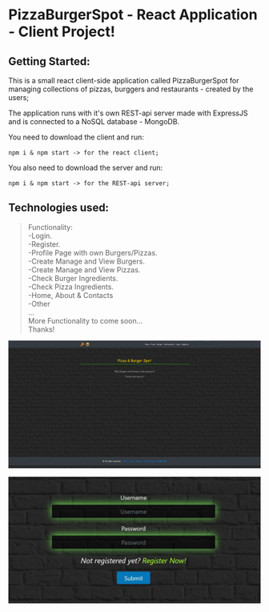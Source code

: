 # PizzaBurgerSpot - React Application - Client Project!

## Getting Started:
This is a small react client-side application called PizzaBurgerSpot for managing collections of pizzas, burggers and restaurants - created by the users;

The application runs with it's own REST-api server made with ExpressJS and is connected to a NoSQL database - MongoDB.

You need to download the client and run:
```
npm i & npm start -> for the react client;
```
You also need to download the server and run:
```
npm i & npm start -> for the REST-api server;
```

## Technologies used:





> Functionality:\
> -Login.\
> -Register.\
> -Profile Page with own Burgers/Pizzas.\
> -Create Manage and View Burgers.\
> -Create Manage and View Pizzas.\
> -Check Burger Ingredients.\
> -Check Pizza Ingredients.\
> -Home, About & Contacts\
> -Other\
> ...\
> More Functionality to come soon...\
> Thanks!

<p><img src="https://github.com/adriqnn/ReactProject/blob/master/client/public/assets/documentation/home-page-default.jpg">
<p><img src="https://github.com/adriqnn/ReactProject/blob/master/client/public/assets/documentation/login-page-default.jpg">